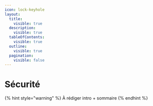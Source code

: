 ```yaml
---
icon: lock-keyhole
layout:
  title:
    visible: true
  description:
    visible: true
  tableOfContents:
    visible: true
  outline:
    visible: true
  pagination:
    visible: false
---
```


# Sécurité

{% hint style="warning" %}
À rédiger intro + sommaire
{% endhint %}

